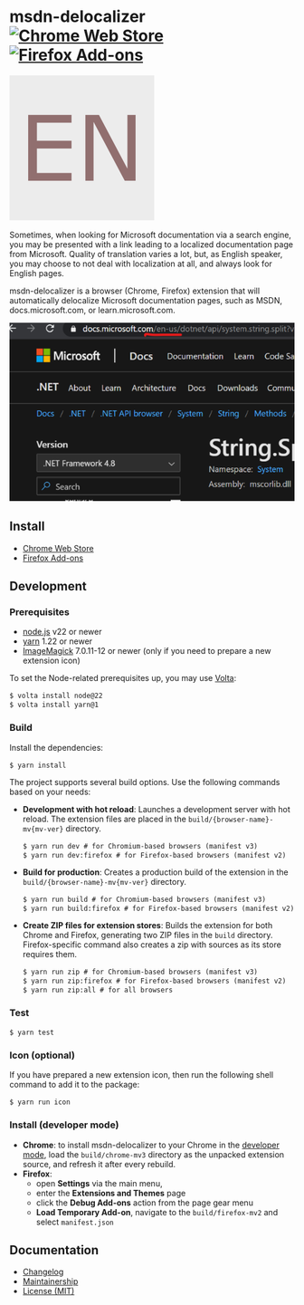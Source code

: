 msdn-delocalizer [![Chrome Web Store][badge-chrome-web-store]][chrome-web-store] [![Firefox Add-ons][badge-firefox-add-ons]][firefox-add-ons]
================
![Extension icon][icon]

Sometimes, when looking for Microsoft documentation via a search engine, you
may be presented with a link leading to a localized documentation page from
Microsoft. Quality of translation varies a lot, but, as English speaker, you
may choose to not deal with localization at all, and always look for English
pages.

msdn-delocalizer is a browser (Chrome, Firefox) extension that will automatically delocalize Microsoft documentation pages, such as MSDN, docs.microsoft.com, or learn.microsoft.com.

![Screenshot required by Chrome Web Store][screenshot]

Install
-------

- [Chrome Web Store][chrome-web-store]
- [Firefox Add-ons][firefox-add-ons]

Development
-----------
### Prerequisites

- [node.js][] v22 or newer
- [yarn][] 1.22 or newer
- [ImageMagick][imagemagick] 7.0.11-12 or newer (only if you need to prepare a new extension icon)

To set the Node-related prerequisites up, you may use [Volta][volta]:

```console
$ volta install node@22
$ volta install yarn@1
```

### Build

Install the dependencies:

```console
$ yarn install
```

The project supports several build options. Use the following commands based on your needs:

- **Development with hot reload**:
Launches a development server with hot reload. The extension files are placed in the `build/{browser-name}-mv{mv-ver}` directory.
    ```console
    $ yarn run dev # for Chromium-based browsers (manifest v3)
    $ yarn run dev:firefox # for Firefox-based browsers (manifest v2)
    ```

- **Build for production**:
Creates a production build of the extension in the `build/{browser-name}-mv{mv-ver}` directory.
  ```console
  $ yarn run build # for Chromium-based browsers (manifest v3)
  $ yarn run build:firefox # for Firefox-based browsers (manifest v2)
  ```

- **Create ZIP files for extension stores**:
Builds the extension for both Chrome and Firefox, generating two ZIP files in the `build` directory. Firefox-specific command also creates a zip with sources as its store requires them.
  ```console
  $ yarn run zip # for Chromium-based browsers (manifest v3)
  $ yarn run zip:firefox # for Firefox-based browsers (manifest v2)
  $ yarn run zip:all # for all browsers
  ```

### Test

```console
$ yarn test
```

### Icon (optional)

If you have prepared a new extension icon, then run the following shell command to add it to the package:

```console
$ yarn run icon
```

### Install (developer mode)

- **Chrome**: to install msdn-delocalizer to your Chrome in the [developer mode][chrome-dev-mode], load the `build/chrome-mv3` directory as the unpacked extension source, and refresh it after every rebuild.
- **Firefox**:
  - open **Settings** via the main menu,
  - enter the **Extensions and Themes** page
  - click the **Debug Add-ons** action from the page gear menu
  - **Load Temporary Add-on**, navigate to the `build/firefox-mv2` and select `manifest.json`

Documentation
-------------

- [Changelog][changelog]
- [Maintainership][maintainership]
- [License (MIT)][license]

[badge-chrome-web-store]: https://img.shields.io/chrome-web-store/v/oakieneemalliefelmegebjjagnjgpbm
[badge-firefox-add-ons]: https://img.shields.io/amo/v/msdn-delocalizer
[changelog]: ./CHANGELOG.md
[chrome-dev-mode]: https://developer.chrome.com/docs/extensions/get-started/tutorial/hello-world#load-unpacked
[chrome-web-store]: https://chrome.google.com/webstore/detail/msdn-delocalizer/oakieneemalliefelmegebjjagnjgpbm
[firefox-add-ons]: https://addons.mozilla.org/en-US/firefox/addon/msdn-delocalizer/
[icon]: ./src/icon.svg
[imagemagick]: https://imagemagick.org/
[license]: ./LICENSE.md
[maintainership]: ./MAINTAINERSHIP.md
[node.js]: https://nodejs.org/en
[screenshot]: docs/screenshot.png
[volta]: https://volta.sh/
[yarn]: https://classic.yarnpkg.com/
